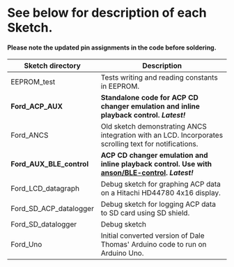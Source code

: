 # See below for description of each Sketch.

####  Please note the updated pin assignments in the code before soldering.

Sketch directory | Description
--- | ---
EEPROM_test | Tests writing and reading constants in EEPROM.
**Ford_ACP_AUX** | **Standalone code for ACP CD changer emulation and inline playback control. *Latest!***
Ford_ANCS | Old sketch demonstrating ANCS integration with an LCD. Incorporates scrolling text for notifications. 
**Ford_AUX_BLE_control** | **ACP CD changer emulation and inline playback control. Use with [anson/BLE-control](https://github.com/ansonl/BLE-control). *Latest!***
Ford_LCD_datagraph | Debug sketch for graphing ACP data on a Hitachi HD44780 4x16 display. 
Ford_SD_ACP_datalogger | Debug sketch for logging ACP data to SD card using SD shield.
Ford_SD_datalogger | Debug sketch
Ford_Uno | Initial converted version of Dale Thomas' Arduino code to run on Arduino Uno.
